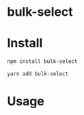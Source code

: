 # bulk-select

# Install

```sh
npm install bulk-select
```

```sh
yarn add bulk-select
```

# Usage

